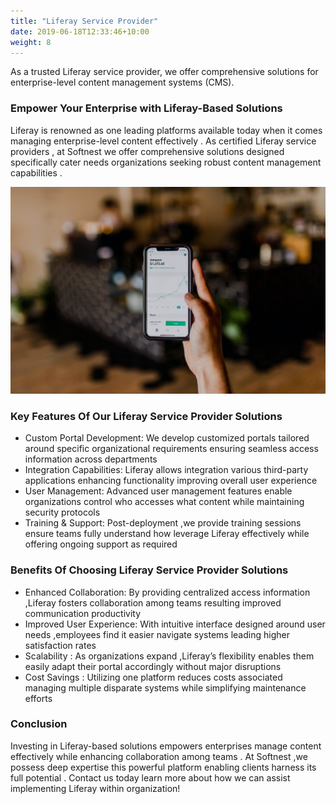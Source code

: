 ```yaml
---
title: "Liferay Service Provider"
date: 2019-06-18T12:33:46+10:00
weight: 8
---
```


As a trusted Liferay service provider, we offer comprehensive solutions for enterprise-level content management systems (CMS).

### Empower Your Enterprise with Liferay-Based Solutions

Liferay is renowned as one leading platforms available today when it comes managing enterprise-level content effectively . As certified Liferay service providers , at Softnest we offer comprehensive solutions designed specifically cater needs organizations seeking robust content management capabilities .

![Accounting Services](/images/austin-distel-nGc5RT2HmF0-unsplash.jpg)

### Key Features Of Our Liferay Service Provider Solutions

- Custom Portal Development: We develop customized portals tailored around specific organizational requirements ensuring seamless access information across departments
- Integration Capabilities: Liferay allows integration various third-party applications enhancing functionality improving overall user experience
- User Management: Advanced user management features enable organizations control who accesses what content while maintaining security protocols
- Training & Support: Post-deployment ,we provide training sessions ensure teams fully understand how leverage Liferay effectively while offering ongoing support as required

### Benefits Of Choosing Liferay Service Provider Solutions

- Enhanced Collaboration: By providing centralized access information ,Liferay fosters collaboration among teams resulting improved communication productivity
- Improved User Experience: With intuitive interface designed around user needs ,employees find it easier navigate systems leading higher satisfaction rates
- Scalability : As organizations expand ,Liferay’s flexibility enables them easily adapt their portal accordingly without major disruptions
- Cost Savings : Utilizing one platform reduces costs associated managing multiple disparate systems while simplifying maintenance efforts

### Conclusion

Investing in Liferay-based solutions empowers enterprises manage content effectively while enhancing collaboration among teams . At Softnest ,we possess deep expertise this powerful platform enabling clients harness its full potential . Contact us today learn more about how we can assist implementing Liferay within organization!
